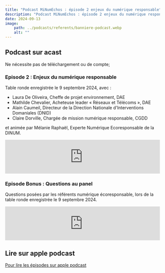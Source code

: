 ```yaml
---
title: "Podcast MiNumEchos : épisode 2 enjeux du numérique responsable"
description: "Podcast MiNumEchos : épisode 2 enjeux du numérique responsable"
date: 2024-09-13
image:
    path: ../podcasts/referents/banniere-podcast.webp
    alt: ""
---
```


## Podcast sur acast

Ne nécessite pas de téléchargement ou de compte;

### Episode 2 : Enjeux du numérique responsable

Table ronde enregistrée le 9 septembre 2024, avec :
* Laura De Oliveira, Cheffe de projet environnement, DAE
* Mathilde Chevalier, Acheteuse leader « Réseaux et Télécoms », DAE
* Alain Caumeil, Directeur de la Direction Nationale d'Interventions Domaniales (DNID)
* Claire Dorville, Chargée de mission numérique responsable, CGDD

et animée par Mélanie Raphaël, Experte Numérique Ecoresponsable de la DINUM.

<iframe src="https://shows.acast.com/minumeco-initiatives-pour-un-numerique-ecoresponsable/episodes/66e4043451960f14a80b1b5f" frameBorder="0" width="100%" height="110px" allow="autoplay"></iframe>

### Episode Bonus : Questions au panel

Questions posées par les référents numérique écoresponsable, lors de la table ronde enregistrée le 9 septembre 2024.

<iframe src="https://shows.acast.com/minumeco-initiatives-pour-un-numerique-ecoresponsable/episodes/66e40548b3f093eecc0bdedd" frameBorder="0" width="100%" height="110px" allow="autoplay"></iframe>

## Lire sur apple podcast

[Pour lire les épisodes sur apple podcast](https://podcasts.apple.com/fr/podcast/minumechos-initiatives-pour-un-num%C3%A9rique-public/id1759375669)
